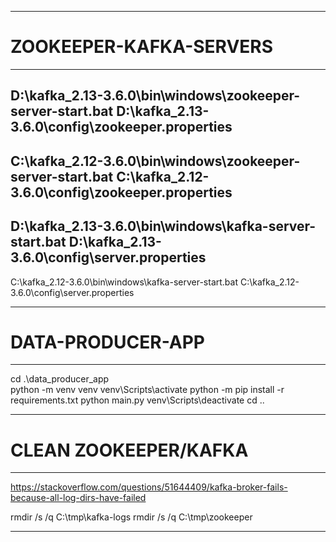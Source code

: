 -----

# ZOOKEEPER-KAFKA-SERVERS

-----

D:\kafka_2.13-3.6.0\bin\windows\zookeeper-server-start.bat D:\kafka_2.13-3.6.0\config\zookeeper.properties
-----
C:\kafka_2.12-3.6.0\bin\windows\zookeeper-server-start.bat C:\kafka_2.12-3.6.0\config\zookeeper.properties
-----
D:\kafka_2.13-3.6.0\bin\windows\kafka-server-start.bat  D:\kafka_2.13-3.6.0\config\server.properties
-----
C:\kafka_2.12-3.6.0\bin\windows\kafka-server-start.bat  C:\kafka_2.12-3.6.0\config\server.properties

-----

# DATA-PRODUCER-APP

-----

cd .\data_producer_app\
python -m venv venv
venv\Scripts\activate
python -m pip install -r requirements.txt
python main.py
venv\Scripts\deactivate
cd ..

-----

# CLEAN ZOOKEEPER/KAFKA

-----

https://stackoverflow.com/questions/51644409/kafka-broker-fails-because-all-log-dirs-have-failed

rmdir /s /q C:\tmp\kafka-logs
rmdir /s /q C:\tmp\zookeeper

-----
